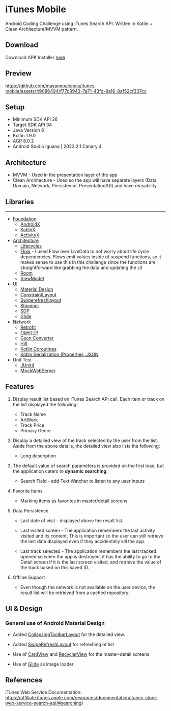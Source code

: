 # iTunes Mobile

Android Coding Challenge using iTunes Search API. Written in Kotlin + Clean Architecture/MVVM pattern.

## Download

Download APK Installer [here](https://app.bitrise.io/app/a65b4597-e4c4-423d-8003-f9b22e650289/build/0912b263-09a4-4ccd-85db-06ad5d8ac177/artifact/3f192fed80a714b1/p/be6693e9aa001d01e9cc9e2bdd55be20)

## Preview
https://github.com/mayannpalencia/itunes-mobile/assets/49086494/f77c8943-7a71-43fd-9a16-8af52cf337cc

## Setup 
* Minimum SDK API 26
* Target SDK API 34
* Java Version 8
* Koltin 1.9.0
* AGP 8.0.2
* Android Studio Iguana | 2023.2.1 Canary 4

## Architecture
* MVVM - Used in the presentation layer of the app
* Clean Architecture - Used so the app will have separate layers (Data, Domain, Network, Persistence, Presentation/UI) and have reusability
 
## Libraries

--------------
* [Foundation][0]
   * [AndroidX][1]
   * [KotlinX][2]
   * [ActivityX][3]
* [Architecture][4]
   * [Lifecycles][5]
   * [Flow][6] - I used Flow over LiveData to not worry about life cycle dependencies. Flows emit values inside of suspend functions, so it makes sense to use this in this challenge since the functions are straightforward like grabbing the data and updating the UI
   * [Room][7] 
   * [ViewModel][8]
* [UI][9]
   * [Material Design][10]
   * [ConstraintLayout][11]
   * [Swiperefreshlayout][12]
   * [Shimmer][13]
   * [SDP][14]
   * [Glide][15]
* Network
   * [Retrofit][16]
   * [OkHTTP][17]
   * [Gson Converter][18]
   * [Hilt][19]
   * [Kotlin Coroutines][20]
   * [Kotlin Serialization (Properties, JSON][21]
* Unit Test
   * [JUnit4][22]
   * [MockWebServer][23]

[0]: https://developer.android.com/jetpack/components
[1]: https://developer.android.com/jetpack/androidx/releases/core
[2]: https://developer.android.com/kotlin/ktx
[3]: https://developer.android.com/jetpack/androidx/releases/activity
[4]: https://developer.android.com/jetpack/arch/
[5]: https://developer.android.com/topic/libraries/architecture/lifecycle
[6]: https://developer.android.com/kotlin/flow
[7]: https://developer.android.com/topic/libraries/architecture/room
[8]: https://developer.android.com/topic/libraries/architecture/viewmodel
[9]: https://developer.android.com/guide/topics/ui
[10]: https://m2.material.io/develop/android/docs/getting-started
[11]: https://developer.android.com/develop/ui/views/layout/constraint-layout
[12]: https://developer.android.com/jetpack/androidx/releases/swiperefreshlayout
[13]: https://github.com/facebookarchive/shimmer-android
[14]: https://github.com/intuit/sdp
[15]: https://github.com/bumptech/glide
[16]: https://square.github.io/okhttp/
[17]: https://square.github.io/retrofit/
[18]: https://github.com/square/retrofit/tree/master/retrofit-converters/gson
[19]: https://developer.android.com/training/dependency-injection/hilt-android
[20]: https://kotlinlang.org/docs/reference/coroutines-overview.html
[21]: https://kotlinlang.org/docs/serialization.html
[22]: https://junit.org/junit4/
[23]: https://github.com/square/okhttp/tree/master/mockwebserver



## Features

1. Display result list based on iTunes Search API call. Each item or track on the list displayed the following:

   * Track Name
   * ArtWork
   * Track Price
   * Primary Genre
  
2. Display a detailed view of the track selected by the user from the list. Aside from the above details, the detailed view also lists the following:

   * Long description
  
3. The default value of search parameters is provided on the first load, but the application caters to <b>dynamic searching</b>.
  
   - Search Field - add Text Watcher to listen to any user inputs
  
4. Favorite Items
   - Marking items as favorites in master/detail screens
  
5. Data Persistence

   - Last date of visit - displayed above the result list.
  
   - Last visited screen - The application remembers the last activity visited and its content. This is important so the user can still retrieve the last data displayed even if they accidentally kill the app.
   
   - Last track selected - The application remembers the last tracked opened so when the app is destroyed, it has the ability to go to the Detail screen if it is the last screen visited, and retrieve the value of the track based on this saved ID.
  
6. Offline Support 

   - Even though the network is not available on the user device, the result list will be retrieved from a cached repository.

## UI & Design
### General use of Android Material Design
  
   - Added [CollapsingToolbarLayout](https://developer.android.com/reference/android/support/design/widget/CollapsingToolbarLayout) for the detailed view.
  
   - Added [SwipeRefreshLayout](https://developer.android.com/reference/android/support/v4/widget/SwipeRefreshLayout) for refreshing of list
  
   - Use of [CardView](https://developer.android.com/reference/android/support/v7/widget/CardView) and [RecyclerView](https://developer.android.com/reference/android/support/v7/widget/RecyclerView) for the master-detail screens.
  
   - Use of [Glide](https://square.github.io/picasso/) as image loader
  

## References

iTunes Web Service Documentation: https://affiliate.itunes.apple.com/resources/documentation/itunes-store-web-service-search-api/#searching)
